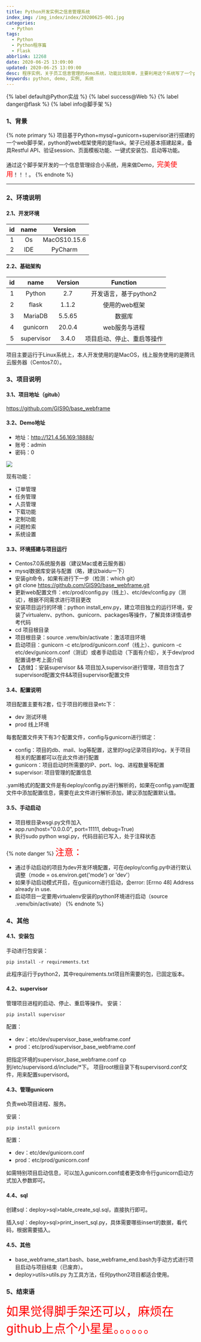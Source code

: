 ```yaml
---
title: Python开发实例之信息管理系统
index_img: /img_index/index/20200625-001.jpg
categories:
  - Python
tags:
  - Python
  - Python程序篇
  - Flask
abbrlink: 12268
date: 2020-06-25 13:09:00
updated: 2020-06-25 13:09:00
desc: 程序实例，关于员工信息管理的demo系统，功能比较简单，主要利用这个系统写了一个python web脚手架（基于flask）
keywords: python, demo, 实例, 系统
---
```


{% label default@Python实战 %}  {% label success@Web %} {% label danger@flask %} {% label info@脚手架 %}

### 1、背景
{% note primary %}
项目基于Python+mysql+gunicorn+supervisor进行搭建的一个web脚手架，python的web框架使用的是flask。架子已经基本搭建起来，备具Restful API、验证session、页面模板功能、一键式安装包、启动等功能。

通过这个脚手架开发的一个信息管理综合小系统，用来做Demo，<font color='red' size=4.5>完美使用</font>！！！。
{% endnote %}


<!--more-->
<hr />


### 2、环境说明

#### 2.1、开发环境

| id  | name |   Version    |
|:---:|:----:|:------------:|
|  1  |  Os  | MacOS10.15.6 |
|  2  | IDE  |   PyCharm    |


#### 2.2、基础架构

| id  |    name    | Version |          Function          |
|:---:|:----------:|:-------:|:--------------------------:|
|  1  |   Python   |   2.7   |   开发语言，基于python2    |
|  2  |   flask    |  1.1.2  |       使用的web框架        |
|  3  |  MariaDB   | 5.5.65  |           数据库           |
|  4  |  gunicorn  | 20.0.4  |       web服务与进程        |
|  5  | supervisor |  3.4.0  | 项目启动、停止、重启等操作 |

项目主要运行于Linux系统上，本人开发使用的是MacOS，线上服务使用的是腾讯云服务器（Centos7.0）。

### 3、项目说明

#### 3.1、项目地址（gitub）

https://github.com/GIS90/base_webframe

#### 3.2、Demo地址

- 地址：http://121.4.56.169:18888/
- 账号：admin
- 密码：0

![](demo.png)

现有功能：
- 订单管理
- 任务管理
- 人员管理
- 下载功能
- 定制功能
- 问题检索
- 系统设置

#### 3.3、环境搭建与项目运行

- Centos7.0系统服务器（建议Mac或者云服务器）
- mysql数据库安装与配置（略，建议baidu一下）
- 安装git命令，如果有进行下一步（检测：which git）
- git clone https://github.com/GIS90/base_webframe.git
- 更新web配置文件：etc/prod/config.py（线上）、etc/dev/config.py（测试），根据不同需求进行项目更改
- 安装项目运行的环境：python install_env.py，建立项目独立的运行环境，安装了virtualenv、python、gunicorn、packages等操作，了解具体详情请参考代码
- cd 项目根目录
- 项目根目录：source .venv/bin/activate：激活项目环境
- 启动项目：gunicorn -c etc/prod/gunicorn.conf（线上）、gunicorn -c etc/dev/gunicorn.conf（测试）或者手动启动（下面有介绍），关于dev/prod配置请参考上面介绍
- 【选做】：安装supervisor && 项目加入supervisor进行管理，项目包含了supervisord配置文件&&项目supervisor配置文件

#### 3.4、配置说明
项目配置主要有2套，位于项目的根目录etc下：
- dev 测试环境
- prod 线上环境

每套配置文件夹下有3个配置文件，config与gunicorn进行绑定：
- config：项目的db、mail、log等配置，这里的log记录项目的log，关于项目相关的配置都可以在此文件进行配置
- gunicorn：项目启动时所需要的IP、port、log、进程数量等配置
- supervisor: 项目管理的配置信息

.yaml格式的配置文件是有deploy/config.py进行解析的，如果在config.yaml配置文件中添加配置信息，需要在此文件进行解析添加，建议添加配置默认值。

#### 3.5、手动启动

- 项目根目录wsgi.py文件加入
- app.run(host="0.0.0.0", port=11111, debug=True)
- 执行sudo python wsgi.py，代码目前已写入，处于注释状态

{% note danger %}
<font size=5.5 color='red'>注意：</font>
- 通过手动启动的项目为dev开发环境配置，可在deploy/config.py中进行默认调整（mode = os.environ.get('mode') or 'dev'）
- 如果手动启动模式开启，在gunicorn进行启动，会error: [Errno 48] Address already in use.
- 启动项目一定要用virtualenv安装的python环境进行启动（source .venv/bin/activate）
{% endnote %}

### 4、其他


#### 4.1、安装包
手动进行包安装：
```
pip install -r requirements.txt
```
此程序运行于python2，其中requirements.txt项目所需要的包，已固定版本。

#### 4.2、supervisor

管理项目进程的启动、停止、重启等操作。
安装：
```
pip install supervisor
```
配置：
  - dev：etc/dev/supervisor_base_webframe.conf
  - prod：etc/prod/supervisor_base_webframe.conf

把指定环境的supervisor_base_webframe.conf cp到/etc/supervisord.d/include/*下。
项目root根目录下有supervisord.conf文件，用来配置supervisord。

#### 4.3、管理gunicorn

负责web项目进程、服务。

安装：
```
pip install gunicorn
```
配置：
  - dev：etc/dev/gunicorn.conf
  - prod：etc/prod/gunicorn.conf

  如需特别项目启动信息，可以加入gunicorn.conf或者更改命令行gunicorn启动方式加入参数即可。

#### 4.4、sql

创建sql：deploy>sql>table_create_sql.sql，直接执行即可。

插入sql：deploy>sql>print_insert_sql.py，具体需要哪些insert的数据，看代码，根据需要插入。

#### 4.5、其他

  - base_webframe_start.bash、base_webframe_end.bash为手动方式进行项目启动与项目结束（已废弃）。
  - deploy>utils>utils.py 为工具方法，任何python2项目都适合使用。

### 5、结束语

<font size=6.5 color='red'>如果觉得脚手架还可以，麻烦在github上点个小星星。。。。。。</font>
